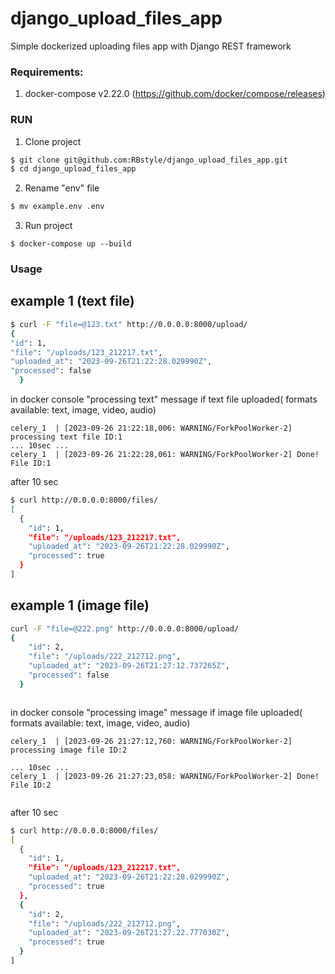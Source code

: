 # django_upload_files_app
Simple dockerized uploading files app with Django REST framework

### Requirements:

1. docker-compose v2.22.0 (https://github.com/docker/compose/releases)
 
### RUN
1. Clone project
```bash
$ git clone git@github.com:RBstyle/django_upload_files_app.git
$ cd django_upload_files_app
```
2. Rename "env" file
```bash
$ mv example.env .env
```
3. Run project
```
$ docker-compose up --build
```

### Usage
## example 1 (text file)
```bash
$ curl -F "file=@123.txt" http://0.0.0.0:8000/upload/
{
"id": 1,
"file": "/uploads/123_212217.txt",
"uploaded_at": "2023-09-26T21:22:28.029990Z",
"processed": false
  }


```
in docker console "processing text" message if text file uploaded( formats available: text, image, video, audio)
```docker
celery_1  | [2023-09-26 21:22:18,006: WARNING/ForkPoolWorker-2] processing text file ID:1
... 10sec ...
celery_1  | [2023-09-26 21:22:28,061: WARNING/ForkPoolWorker-2] Done! File ID:1

```
after 10 sec
```bash
$ curl http://0.0.0.0:8000/files/
[
  {
    "id": 1,
    "file": "/uploads/123_212217.txt",
    "uploaded_at": "2023-09-26T21:22:28.029990Z",
    "processed": true
  }
]

```
## example 1 (image file)
```bash
curl -F "file=@222.png" http://0.0.0.0:8000/upload/
{
    "id": 2,
    "file": "/uploads/222_212712.png",
    "uploaded_at": "2023-09-26T21:27:12.737265Z",
    "processed": false
  }



```
in docker console "processing image" message if image file uploaded( formats available: text, image, video, audio)

```docker
celery_1  | [2023-09-26 21:27:12,760: WARNING/ForkPoolWorker-2] processing image file ID:2

... 10sec ...
celery_1  | [2023-09-26 21:27:23,058: WARNING/ForkPoolWorker-2] Done! File ID:2


```
after 10 sec
```bash
$ curl http://0.0.0.0:8000/files/
[
  {
    "id": 1,
    "file": "/uploads/123_212217.txt",
    "uploaded_at": "2023-09-26T21:22:28.029990Z",
    "processed": true
  },
  {
    "id": 2,
    "file": "/uploads/222_212712.png",
    "uploaded_at": "2023-09-26T21:27:22.777030Z",
    "processed": true
  }
]

```

